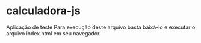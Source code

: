 # calculadora-js
Aplicação de teste
Para execução deste arquivo basta baixá-lo e executar o arquivo index.html em seu navegador. 
